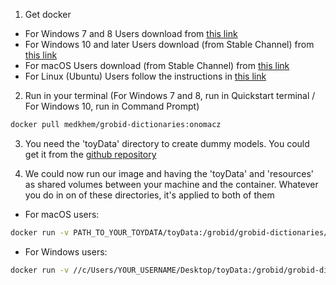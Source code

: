 
1. Get docker 
 * For Windows 7 and 8 Users download from [this link](https://docs.docker.com/toolbox/toolbox_install_windows/)
 * For Windows 10 and later Users download (from Stable Channel) from [this link](https://docs.docker.com/docker-for-windows/install/)
 * For macOS Users download (from Stable Channel) from [this link](https://docs.docker.com/docker-for-mac/install/)
 * For Linux (Ubuntu) Users follow the instructions in [this link](https://docs.docker.com/engine/installation/linux/docker-ce/ubuntu/)
 
2. Run in your terminal (For Windows 7 and 8, run in Quickstart terminal / For Windows 10, run in Command Prompt) 
```bash
docker pull medkhem/grobid-dictionaries:onomacz
```
3. You need the 'toyData' directory to create dummy models. You could get it from the [github repository](https://github.com/MedKhem/grobid-dictionaries)
 

4. We could now run our image and having the 'toyData' and 'resources' as shared volumes between your machine and the container. Whatever you do in on of these directories, it's applied to both of them

* For macOS users:
```bash
docker run -v PATH_TO_YOUR_TOYDATA/toyData:/grobid/grobid-dictionaries/resources -p 8080:8080 -it medkhem/grobid-dictionaries:onomacz bash
```

* For Windows users: 
```bash
docker run -v //c/Users/YOUR_USERNAME/Desktop/toyData:/grobid/grobid-dictionaries/resources -p 8080:8080 -it medkhem/grobid-dictionaries:onomacz bash
```
